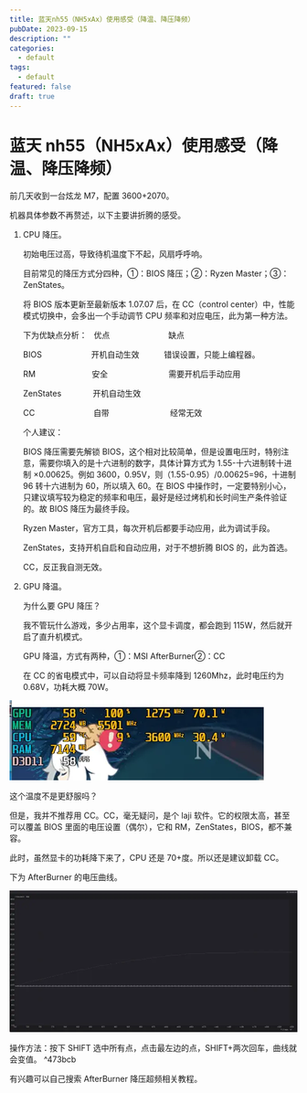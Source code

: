```yaml
---
title: 蓝天nh55（NH5xAx）使用感受（降温、降压降频）
pubDate: 2023-09-15
description: ""
categories:
  - default
tags:
  - default
featured: false
draft: true
---
```

# 蓝天 nh55（NH5xAx）使用感受（降温、降压降频）

前几天收到一台炫龙 M7，配置 3600+2070。

机器具体参数不再赘述，以下主要讲折腾的感受。

1.  CPU 降压。

    初始电压过高，导致待机温度下不起，风扇呼呼响。

    目前常见的降压方式分四种，①：BIOS 降压；②：Ryzen Master；③：ZenStates。

    将 BIOS 版本更新至最新版本 1.07.07 后，在 CC（control center）中，性能模式切换中，会多出一个手动调节 CPU 频率和对应电压，此为第一种方法。

    下为优缺点分析：   优点                          缺点

    BIOS                      开机自动生效           错误设置，只能上编程器。

    RM                         安全                           需要开机后手动应用

    ZenStates              开机自动生效

    CC                          自带                           经常无效

    个人建议：

    BIOS 降压需要先解锁 BIOS，这个相对比较简单，但是设置电压时，特别注意，需要你填入的是十六进制的数字，具体计算方式为 1.55-十六进制转十进制 ×0.00625。例如 3600，0.95V，则（1.55-0.95）/0.00625=96，十进制 96 转十六进制为 60，所以填入 60。在 BIOS 中操作时，一定要特别小心，只建议填写较为稳定的频率和电压，最好是经过烤机和长时间生产条件验证的。故 BIOS 降压为最终手段。

    Ryzen Master，官方工具，每次开机后都要手动应用，此为调试手段。

    ZenStates，支持开机自启和自动应用，对于不想折腾 BIOS 的，此为首选。

    CC，反正我自测无效。

2.  GPU 降温。

    为什么要 GPU 降压？

    我不管玩什么游戏，多少占用率，这个显卡调度，都会跑到 115W，然后就开启了直升机模式。

    GPU 降温，方式有两种，①：MSI AfterBurner②：CC

    在 CC 的省电模式中，可以自动将显卡频率降到 1260Mhz，此时电压约为 0.68V，功耗大概 70W。

![](../assets/1652175039-98b9f88d0316d0ad079a6789017ee26b.webp)

这个温度不是更舒服吗？

但是，我并不推荐用 CC。CC，毫无疑问，是个 laji 软件。它的权限太高，甚至可以覆盖 BIOS 里面的电压设置（偶尔），它和 RM，ZenStates，BIOS，都不兼容。

此时，虽然显卡的功耗降下来了，CPU 还是 70+度。所以还是建议卸载 CC。

下为 AfterBurner 的电压曲线。

![](../assets/1652175039-87619dff90b210f22a9c95a0b9a7fc99.webp)

操作方法：按下 SHIFT 选中所有点，点击最左边的点，SHIFT+两次回车，曲线就会变值。 ^473bcb

有兴趣可以自己搜索 AfterBurner 降压超频相关教程。
